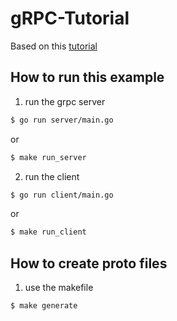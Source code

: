 # gRPC-Tutorial
Based on this [tutorial](https://www.youtube.com/watch?v=Y92WWaZJl24)

## How to run this example

1. run the grpc server

```sh
$ go run server/main.go
```
or
```sh
$ make run_server
```
2. run the client

```sh
$ go run client/main.go
```
or
```sh
$ make run_client
```

## How to create proto files

1. use the makefile

```sh
$ make generate